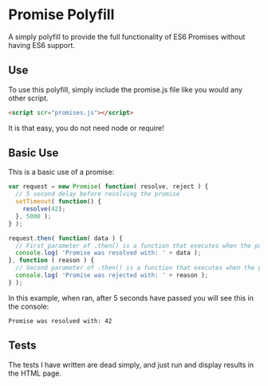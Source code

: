 # Promise Polyfill
A simply polyfill to provide the full functionality of ES6 Promises without having ES6 support.



## Use
To use this polyfill, simply include the promise.js file like you would any other script.
```html
<script scr="promises.js"></script>
```
It is that easy, you do not need node or require!


## Basic Use
This is a basic use of a promise:
```javascript
var request = new Promise( function( resolve, reject ) {
  // 5 second delay before resolving the promise
  setTimeout( function() {
    resolve(42);
  }, 5000 );
} );

request.then( function( data ) {
  // First parameter of .then() is a function that executes when the promise is resolved
  console.log( 'Promise was resolved with: ' + data );
}, function ( reason ) {
  // Second parameter of .then() is a function that executes when the promise is rejected
  console.log( 'Promise was rejected with: ' + reason );
} );
```
In this example, when ran, after 5 seconds have passed you will see this in the console:
```
Promise was resolved with: 42
```


## Tests
The tests I have written are dead simply, and just run and display results in the HTML page.
